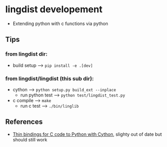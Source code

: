 # lingdist developement
- Extending python with c functions via python

## Tips
### from lingdist dir:
- build setup --> `pip install -e .[dev]` 
### from lingdist/lingdist (this sub dir):
- cython --> `python setup.py build_ext --inplace`
	- run python test --> `python test/lingdist_test.py`
- c compile --> `make` 
	- run c test --> `./bin/linglib`


## References
- [Thin bindings for C code to Python with Cython](https://stavshamir.github.io/python/making-your-c-library-callable-from-python-by-wrapping-it-with-cython/), slighty out of date but should still work

